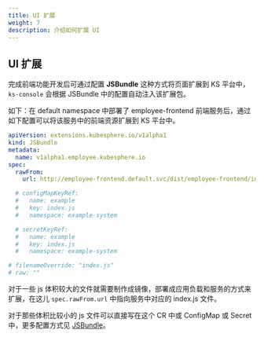 ```yaml
---
title: UI 扩展
weight: 7
description: 介绍如何扩展 UI
---
```


## UI 扩展

完成前端功能开发后可通过配置 **JSBundle** 这种方式将页面扩展到 KS 平台中，`ks-console` 会根据 JSBundle 中的配置自动注入该扩展包。

如下：在 default namespace 中部署了 employee-frontend 前端服务后，通过如下配置可以将该服务中的前端资源扩展到 KS 平台中。

```yaml
apiVersion: extensions.kubesphere.io/v1alpha1
kind: JSBundle
metadata:
  name: v1alpha1.employee.kubesphere.io
spec:
  rawFrom:
    url: http://employee-frontend.default.svc/dist/employee-frontend/index.js

  # configMapKeyRef:
  #   name: example
  #   key: index.js
  #   namespace: example-system

  # secretKeyRef:
  #   name: example
  #   key: index.js
  #   namespace: example-system

# filenameOverride: "index.js"
# raw: ""
```

对于一些 js 体积较大的文件就需要制作成镜像，部署成应用负载和服务的方式来扩展，在这儿 `spec.rawFrom.url` 中指向服务中对应的 index.js 文件。

对于那些体积比较小的 js 文件可以直接写在这个 CR 中或 ConfigMap 或 Secret 中，更多配置方式见 [JSBundle](https://dev-guide.kubesphere.io/extension-dev-guide/zh/architecture/backend-extension-architecture/#jsbundle)。